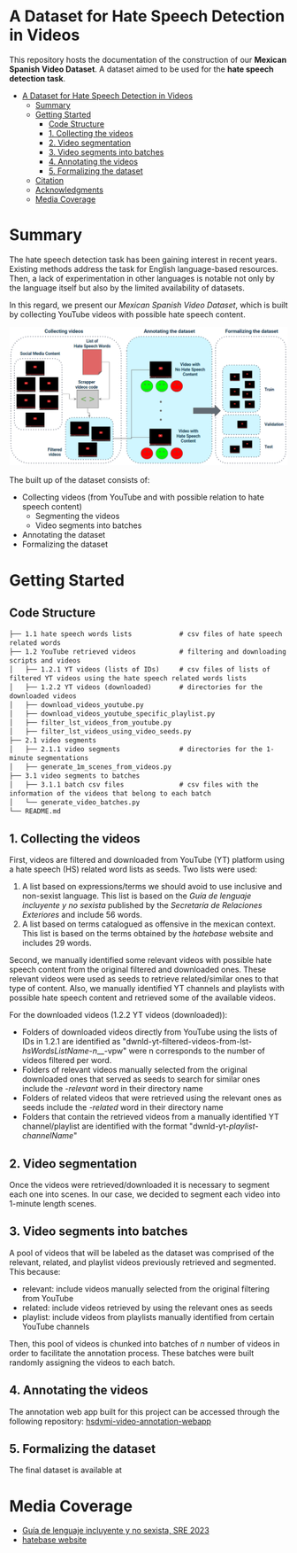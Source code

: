 # A Dataset for Hate Speech Detection in Videos 

This repository hosts the documentation of the construction of our **Mexican Spanish Video Dataset**. 
A dataset aimed to be used for the **hate speech detection task**.

- [A Dataset for Hate Speech Detection in Videos](#a-dataset-for-hate-speech-detection-in-videos)
   - [Summary](#summary)
   - [Getting Started](#getting-started)
     - [Code Structure](#code-structure)
     - [1. Collecting the videos](#1-collecting-the-videos)
     - [2. Video segmentation](#2-video-segmentation)
     - [3. Video segments into batches](#3-video-segments-into-batches)
     - [4. Annotating the videos](#4-annotating-the-videos)
     - [5. Formalizing the dataset](#5-formalizing-the-dataset)
   - [Citation](#citation)
   - [Acknowledgments](#acknowledgments)
   - [Media Coverage](#media-coverage)

# Summary
The hate speech detection task has been gaining interest in recent years. Existing methods address the task for English language-based resources. Then, a lack of experimentation in other languages is notable not only by the language itself but also by the limited availability of datasets.

In this regard, we present our _Mexican Spanish Video Dataset_, which is built by collecting YouTube videos with possible hate speech content. 

<img src="hsdvmi-dataset-creation.PNG" alt="" width="900">

The built up of the dataset consists of:
- Collecting videos (from YouTube and with possible relation to hate speech content)
   - Segmenting the videos
   - Video segments into batches
- Annotating the dataset 
- Formalizing the dataset 

# Getting Started

## Code Structure
```
├── 1.1 hate speech words lists            # csv files of hate speech related words
├── 1.2 YouTube retrieved videos           # filtering and downloading scripts and videos
│   ├── 1.2.1 YT videos (lists of IDs)     # csv files of lists of filtered YT videos using the hate speech related words lists
│   ├── 1.2.2 YT videos (downloaded)       # directories for the downloaded videos
│   ├── download_videos_youtube.py
│   ├── download_videos_youtube_specific_playlist.py
│   ├── filter_lst_videos_from_youtube.py
│   ├── filter_lst_videos_using_video_seeds.py
├── 2.1 video segments                     
│   ├── 2.1.1 video segments               # directories for the 1-minute segmentations
│   ├── generate_1m_scenes_from_videos.py
├── 3.1 video segments to batches
│   ├── 3.1.1 batch csv files              # csv files with the information of the videos that belong to each batch
│   └── generate_video_batches.py
└── README.md
```

##  1. Collecting the videos 
First, videos are filtered and downloaded from YouTube (YT) platform using a hate speech (HS) related word lists as seeds. Two lists were used:
1. A list based on expressions/terms we should avoid to use inclusive and non-sexist language. This list is based on the _Guía de lenguaje incluyente y no sexista_ published by the _Secretaría de Relaciones Exteriores_ and include 56 words.
2. A list based on terms catalogued as offensive in the mexican context. This list is based on the terms obtained by the _hatebase_ website and includes 29 words.

Second, we manually identified some relevant videos with possible hate speech content from the original filtered and downloaded ones. These relevant videos were used as seeds to retrieve related/similar ones to that type of content. Also, we manually identified YT channels and playlists with possible hate speech content and retrieved some of the available videos.

For the downloaded videos (1.2.2 YT videos (downloaded)):   
- Folders of downloaded videos directly from YouTube using the lists of IDs in 1.2.1 are identified as "dwnld-yt-filtered-videos-from-lst-_hsWordsListName_-_n___-vpw" were n corresponds to the number of videos filtered per word. 
- Folders of relevant videos manually selected from the original downloaded ones that served as seeds to search for similar ones include the _-relevant_ word in their directory name
- Folders of related videos that were retrieved using the relevant ones as seeds include the _-related_ word in their directory name
- Folders that contain the retrieved videos from a manually identified YT channel/playlist are identified with the format "dwnld-yt-_playlist_-_channelName_"

## 2. Video segmentation
Once the videos were retrieved/downloaded it is necessary to segment each one into scenes. In our case, we decided to segment each video into 1-minute length scenes.

## 3. Video segments into batches
A pool of videos that will be labeled as the dataset was comprised of the relevant, related, and playlist videos previously retrieved and segmented. This because:
- relevant: include videos manually selected from the original filtering from YouTube
- related: include videos retrieved by using the relevant ones as seeds
- playlist: include videos from playlists manually identified from certain YouTube channels

Then, this pool of videos is chunked into batches of _n_ number of videos in order to facilitate the annotation process. These batches were built randomly assigning the videos to each batch.

## 4. Annotating the videos
The annotation web app built for this project can be accessed through the following repository: [hsdvmi-video-annotation-webapp](https://github.com/iltocl/hsdvmi-video-annotation-webapp.git)
   
## 5. Formalizing the dataset
The final dataset is available at []()

# Media Coverage
- [Guía de lenguaje incluyente y no sexista, SRE 2023](https://www.gob.mx/sre/documentos/guia-de-lenguaje-incluyente-y-no-sexista?state=published)
- [hatebase website](https://hatebase.org/)
